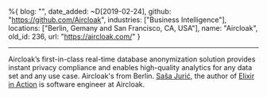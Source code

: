 %{
  blog: "",
  date_added: ~D[2019-02-24],
  github: "https://github.com/Aircloak",
  industries: ["Business Intelligence"],
  locations: ["Berlin, Gemany and San Francisco, CA, USA"],
  name: "Aircloak",
  old_id: 236,
  url: "https://aircloak.com/"
}

---

Aircloak’s first-in-class real-time database anonymization solution provides instant privacy compliance and enables high-quality analytics for any data set and any use case. Aircloak's from Berlin. [Saša Jurić](https://github.com/sasa1977), the author of [Elixir in Action](https://www.manning.com/books/elixir-in-action) is software engineer at Aircloak.
